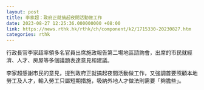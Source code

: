 ```yaml
---
layout: post
title: 李家超：政府正就搞起夜間活動做工作
date: 2023-08-27 12:25:36.000000000 +08:00
link: https://news.rthk.hk/rthk/ch/component/k2/1715330-20230827.htm
categories: rthk
---
```


行政長官李家超率領多名官員出席施政報告第二場地區諮詢會，出席的市民就經濟、人才、房屋等多個議題表達意見和建議。

李家超感謝市民的意見，提到政府正就搞起夜間活動做工作，又強調首要照顧本地勞工及人才，輸入勞工只屬短期措施，吸納外地人才做法則需要「夠膽些」。
